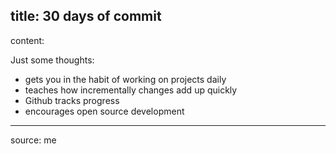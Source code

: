 title: 30 days of commit
---
content:

Just some thoughts:

* gets you in the habit of working on projects daily
* teaches how incrementally changes add up quickly
* Github tracks progress
* encourages open source development
---
source: me
